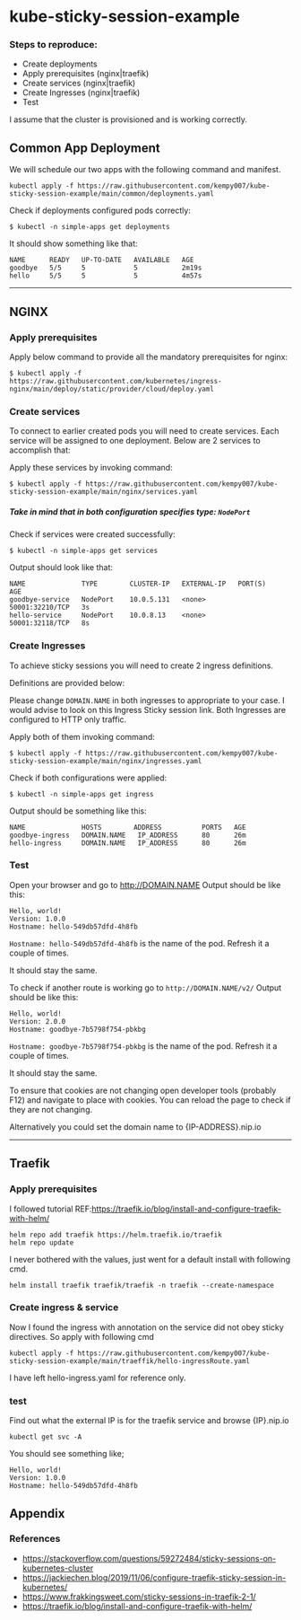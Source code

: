 # kube-sticky-session-example

### Steps to reproduce:

- Create deployments
- Apply prerequisites (nginx|traefik)
- Create services (nginx|traefik)
- Create Ingresses (nginx|traefik)
- Test

I assume that the cluster is provisioned and is working correctly.

## Common App Deployment

We will schedule our two apps with the following command and manifest.

`kubectl apply -f https://raw.githubusercontent.com/kempy007/kube-sticky-session-example/main/common/deployments.yaml`

Check if deployments configured pods correctly:

`$ kubectl -n simple-apps get deployments`

It should show something like that:

```
NAME      READY   UP-TO-DATE   AVAILABLE   AGE
goodbye   5/5     5            5           2m19s
hello     5/5     5            5           4m57s
```

--------
## NGINX

### Apply prerequisites

Apply below command to provide all the mandatory prerequisites for nginx:

`$ kubectl apply -f https://raw.githubusercontent.com/kubernetes/ingress-nginx/main/deploy/static/provider/cloud/deploy.yaml`


### Create services

To connect to earlier created pods you will need to create services. Each service will be assigned to one deployment. Below are 2 services to accomplish that:

Apply these services by invoking command:

`$ kubectl apply -f https://raw.githubusercontent.com/kempy007/kube-sticky-session-example/main/nginx/services.yaml`

##### Take in mind that in both configuration specifies type: `NodePort`

Check if services were created successfully:

`$ kubectl -n simple-apps get services`

Output should look like that:

```
NAME              TYPE        CLUSTER-IP   EXTERNAL-IP   PORT(S)           AGE
goodbye-service   NodePort    10.0.5.131   <none>        50001:32210/TCP   3s
hello-service     NodePort    10.0.8.13    <none>        50001:32118/TCP   8s
```
  
### Create Ingresses
  
To achieve sticky sessions you will need to create 2 ingress definitions.

Definitions are provided below:

Please change `DOMAIN.NAME` in both ingresses to appropriate to your case. I would advise to look on this Ingress Sticky session link. Both Ingresses are configured to HTTP only traffic.

Apply both of them invoking command:

`$ kubectl apply -f https://raw.githubusercontent.com/kempy007/kube-sticky-session-example/main/nginx/ingresses.yaml`

Check if both configurations were applied:

`$ kubectl -n simple-apps get ingress`

Output should be something like this:

```
NAME              HOSTS        ADDRESS          PORTS   AGE
goodbye-ingress   DOMAIN.NAME   IP_ADDRESS      80      26m
hello-ingress     DOMAIN.NAME   IP_ADDRESS      80      26m
```  

### Test

Open your browser and go to http://DOMAIN.NAME Output should be like this:

```
Hello, world!
Version: 1.0.0
Hostname: hello-549db57dfd-4h8fb
```
  
`Hostname: hello-549db57dfd-4h8fb` is the name of the pod. Refresh it a couple of times.

It should stay the same.

To check if another route is working go to `http://DOMAIN.NAME/v2/` Output should be like this:

```  
Hello, world!
Version: 2.0.0
Hostname: goodbye-7b5798f754-pbkbg
```
  
`Hostname: goodbye-7b5798f754-pbkbg` is the name of the pod. Refresh it a couple of times.

It should stay the same.

To ensure that cookies are not changing open developer tools (probably F12) and navigate to place with cookies. You can reload the page to check if they are not changing.
  
Alternatively you could set the domain name to {IP-ADDRESS}.nip.io

--------
## Traefik

### Apply prerequisites

I followed tutorial REF:https://traefik.io/blog/install-and-configure-traefik-with-helm/

```
helm repo add traefik https://helm.traefik.io/traefik
helm repo update
```

I never bothered with the values, just went for a default install with following cmd.

```
helm install traefik traefik/traefik -n traefik --create-namespace
```

### Create ingress & service

Now I found the ingress with annotation on the service did not obey sticky directives. So apply with following cmd

`kubectl apply -f https://raw.githubusercontent.com/kempy007/kube-sticky-session-example/main/traeffik/hello-ingressRoute.yaml`

I have left hello-ingress.yaml for reference only.

### test

Find out what the external IP is for the traefik service and browse {IP}.nip.io

`kubectl get svc -A`

You should see something like;

```
Hello, world!
Version: 1.0.0
Hostname: hello-549db57dfd-4h8fb
```


## Appendix

### References

- https://stackoverflow.com/questions/59272484/sticky-sessions-on-kubernetes-cluster
- https://jackiechen.blog/2019/11/06/configure-traefik-sticky-session-in-kubernetes/
- https://www.frakkingsweet.com/sticky-sessions-in-traefik-2-1/
- https://traefik.io/blog/install-and-configure-traefik-with-helm/
